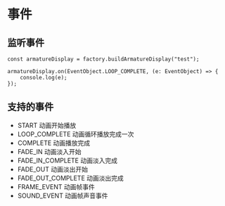 # 事件

## 监听事件
```
const armatureDisplay = factory.buildArmatureDisplay("test");

armatureDisplay.on(EventObject.LOOP_COMPLETE, (e: EventObject) => {
    console.log(e);
});
```

## 支持的事件
- START 动画开始播放
- LOOP_COMPLETE 动画循环播放完成一次
- COMPLETE 动画播放完成
- FADE_IN 动画淡入开始
- FADE_IN_COMPLETE 动画淡入完成
- FADE_OUT 动画淡出开始
- FADE_OUT_COMPLETE 动画淡出完成
- FRAME_EVENT 动画帧事件
- SOUND_EVENT 动画帧声音事件